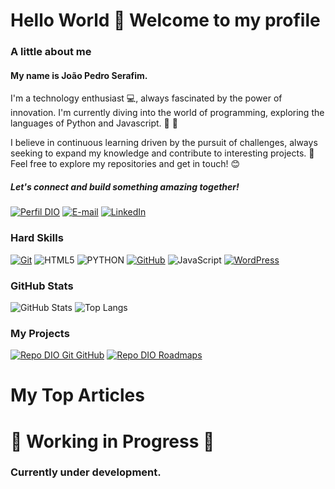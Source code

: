 # Hello World 👋 Welcome to my profile 

### A little about me 

#### My name is João Pedro Serafim. 
I'm a technology enthusiast 💻, always fascinated by the power of innovation. I'm currently diving into the world of programming, exploring the languages of Python and Javascript. 🐍 📜

I believe in continuous learning driven by the pursuit of challenges, always seeking to expand my knowledge and contribute to interesting projects. 🤝 Feel free to explore my repositories and get in touch! 😊

##### Let's connect and build something amazing together!


[![Perfil DIO](https://img.shields.io/badge/-Meu%20Perfil%20na%20DIO-30A3DC?style=for-the-badge)](https://web.dio.me/users/mendesserafimjoaopedro/)
[![E-mail](https://img.shields.io/badge/-Email-000?style=for-the-badge&logo=microsoft-outlook&logoColor=E94D5F)](mailto:mendesserafimjoaopedro@outlook.com)
[![LinkedIn](https://img.shields.io/badge/-LinkedIn-000?style=for-the-badge&logo=linkedin&logoColor=30A3DC)](https://www.linkedin.com/in/joão-pedro-técnico-administrador/)

### Hard Skills

[![Git](https://img.shields.io/badge/Git-000?style=for-the-badge&logo=git&logoColor=E94D5F)](https://git-scm.com/doc)
![HTML5](https://img.shields.io/badge/HTML5-000?style=for-the-badge&logo=html5&logoColor=30A3DC)
![PYTHON](https://img.shields.io/badge/PYTHON-000?style=for-the-badge&logo=PYTHON&logoColor=FCFF33)
[![GitHub](https://img.shields.io/badge/GitHub-000?style=for-the-badge&logo=github&logoColor=30A3DC)](https://docs.github.com/)
![JavaScript](https://img.shields.io/badge/JavaScript-000?style=for-the-badge&logo=javascript&logoColor=30A3DC)
[![WordPress](https://img.shields.io/badge/WordPress-000?style=for-the-badge&logo=WordPress&logoColor=30A3DC)](https://docs.github.com/)

### GitHub Stats

![GitHub Stats](https://github-readme-stats.vercel.app/api?username=Jh0ny1&theme=transparent&bg_color=000&border_color=8700FF&show_icons=true&icon_color=8700FF&title_color=8700FF&text_color=FFF&hide_title=true&)
![Top Langs](https://github-readme-stats-git-masterrstaa-rickstaa.vercel.app/api/top-langs/?username=Jh0ny1&layout=compact&bg_color=000&border_color=8700FF&title_color=8700FF&text_color=FFF)

### My Projects

[![Repo DIO Git GitHub](https://github-readme-stats.vercel.app/api/pin/?username=elidianaandrade&repo=dio-lab-open-source&bg_color=000&border_color=8700FF&show_icons=true&icon_color=8700FF&title_color=9C30FC&text_color=FFF)](https://github.com/elidianaandrade/dio-lab-open-source)
[![Repo DIO Roadmaps](https://github-readme-stats.vercel.app/api/pin/?username=digitalinnovationone&repo=roadmaps&bg_color=000&border_color=30A3DC&show_icons=true&icon_color=9C30FC&title_color=9C30FC&text_color=FFF)](https://github.com/digitalinnovationone/roadmaps)

# My Top Articles
# 🚧 Working in Progress 🚧
### Currently under development.